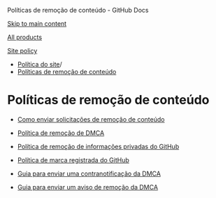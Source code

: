 Políticas de remoção de conteúdo - GitHub Docs

[Skip to main content](#main-content)

[All products](/pt)

[Site policy](/site-policy)

* [Política do site](/pt/site-policy)/
* [Políticas de remoção de conteúdo](/pt/site-policy/content-removal-policies)

Políticas de remoção de conteúdo
==========

* [Como enviar solicitações de remoção de conteúdo](/pt/site-policy/content-removal-policies/submitting-content-removal-requests)

* [Política de remoção de DMCA](/pt/site-policy/content-removal-policies/dmca-takedown-policy)

* [Política de remoção de informações privadas do GitHub](/pt/site-policy/content-removal-policies/github-private-information-removal-policy)

* [Política de marca registrada do GitHub](/pt/site-policy/content-removal-policies/github-trademark-policy)

* [Guia para enviar uma contranotificação da DMCA](/pt/site-policy/content-removal-policies/guide-to-submitting-a-dmca-counter-notice)

* [Guia para enviar um aviso de remoção da DMCA](/pt/site-policy/content-removal-policies/guide-to-submitting-a-dmca-takedown-notice)
